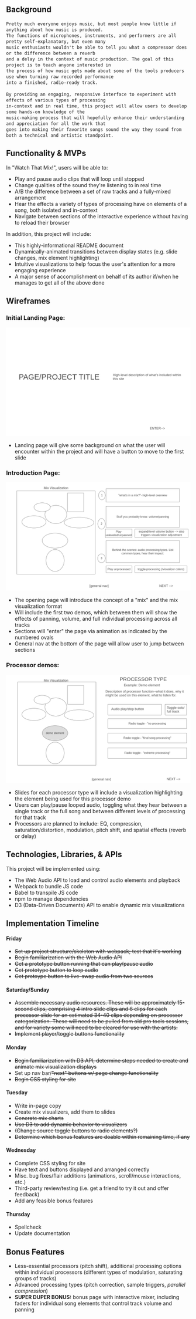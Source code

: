## Background

    Pretty much everyone enjoys music, but most people know little if anything about how music is produced. 
    The functions of microphones, instruments, and performers are all pretty self-explanatory, but even many 
    music enthusiasts wouldn't be able to tell you what a compressor does or the difference between a reverb 
    and a delay in the context of music production. The goal of this project is to teach anyone interested in 
    the process of how music gets made about some of the tools producers use when turning raw recorded performance 
    into a finished, radio-ready track. 
    
    By providing an engaging, responsive interface to experiment with effects of various types of processing 
    in-context and in real time, this project will allow users to develop some hands-on knowledge of the 
    music-making process that will hopefully enhance their understanding and appreciation for all the work that 
    goes into making their favorite songs sound the way they sound from both a technical and artistic standpoint.    


## Functionality & MVPs

In "Watch That Mix!", users will be able to:

- Play and pause audio clips that will loop until stopped
- Change qualities of the sound they're listening to in real time
- A/B the difference between a set of raw tracks and a fully-mixed arrangement
- Hear the effects a variety of types of processing have on elements of a song, both isolated and in-context
- Navigate between sections of the interactive experience without having to reload their browser

In addition, this project will include:

- This highly-informational README document
- Dynamically-animated transitions between display states (e.g. slide changes, mix element highlighting)
- Intuitive visualizations to help focus the user's attention for a more engaging experience
- A major sense of accomplishment on behalf of its author if/when he manages to get all of the above done

## Wireframes

###             Initial Landing Page:

![initial landing page](./wireframes/landing_page.png)

- Landing page will give some background on what the user will encounter within the project and will have a button to move to the first slide

###             Introduction Page:

![introduction page](./wireframes/the_mix.png)

- The opening page will introduce the concept of a "mix" and the mix visualization format
- Will include the first two demos, which between them will show the effects of panning, volume, and full individual processing across all tracks
- Sections will "enter" the page via animation as indicated by the numbered ovals
- General nav at the bottom of the page will allow user to jump between sections

###             Processor demos:

![individual processor demo](./wireframes/-processor-page-.png)

- Slides for each processor type will include a visualization highlighting the element being used for this processor demo
- Users can play/pause looped audio, toggling what they hear between a single track or the full song and between different levels of processing for that track
- Processors are planned to include: EQ, compression, saturation/distortion, modulation, pitch shift, and spatial effects (reverb or delay) 

## Technologies, Libraries, & APIs

This project will be implemented using:

- The Web Audio API to load and control audio elements and playback
- Webpack to bundle JS code
- Babel to transpile JS code
- npm to manage dependencies
- D3 (Data-Driven Documents) API to enable dynamic mix visualizations 

## Implementation Timeline

#### Friday
 
 - ~~Set up project structure/skeleton with webpack; test that it's working~~
 - ~~Begin familiarization with the Web Audio API~~
 - ~~Get a prototype button running that can play/pause audio~~
 - ~~Get prototype button to loop audio~~
 - ~~Get protoype button to live-swap audio from two sources~~

#### Saturday/Sunday
 
 - ~~Assemble necessary audio resources. These will be approximately 15-second clips, comprising 4 intro slide clips and 6 clips for each processor slide for an estimated 34-40 clips depending on processor categorization. These will need to be pulled from old pro tools sessions, and for variety some will need to be cleared for use with the artists.~~ 
 - ~~Implement player/toggle buttons functionality~~

#### Monday

 - ~~Begin familiarization with D3 API, determine steps needed to create and animate mix visualization displays~~
 - Set up nav bar/~~"next" buttons w/ page change functionality~~
 - ~~Begin CSS styling for site~~

#### Tuesday

 - Write in-page copy
 - Create mix visualizers, add them to slides
 - ~~Generate mix charts~~
 - ~~Use D3 to add dynamic behavior to visualizers~~
 - ~~(Change source toggle buttons to radio elements?)~~
 - ~~Determine which bonus features are doable within remaining time, if any~~
 

#### Wednesday

 - Complete CSS styling for site
 - Have text and buttons displayed and arranged correctly
 - Misc. bug fixes/flair additions (animations, scroll/mouse interactions, etc.)
 - Third-party review/testing (i.e. get a friend to try it out and offer feedback)
 - Add any feasible bonus features

#### Thursday

 - Spellcheck
 - Update documentation

## Bonus Features

 - Less-essential processors (pitch shift), additional processing options within individual processors (different types of modulation, saturating groups of tracks)
 - Advanced processing types (pitch correction, sample triggers, *parallel compression*)
 - __SUPER DUPER BONUS:__ bonus page with interactive mixer, including faders for individual song elements that control track volume and panning 